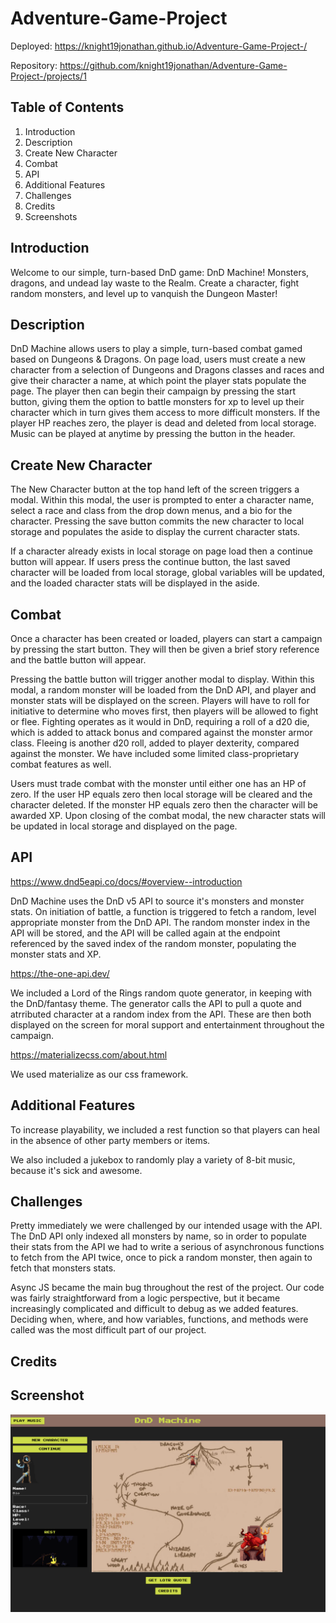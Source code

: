 # Adventure-Game-Project
Deployed:
https://knight19jonathan.github.io/Adventure-Game-Project-/

Repository:
https://github.com/knight19jonathan/Adventure-Game-Project-/projects/1
## Table of Contents
1. Introduction
2. Description
3. Create New Character
4. Combat
5. API
6. Additional Features
7. Challenges
8. Credits
9. Screenshots

## Introduction

Welcome to our simple, turn-based DnD game: DnD Machine!  Monsters, dragons, and undead lay waste to the Realm.  Create a character, fight random monsters, and level up to vanquish the Dungeon Master!  

## Description
DnD Machine allows users to play a simple, turn-based combat gamed based on Dungeons & Dragons.  On page load, users must create a new character from a selection of Dungeons and Dragons classes and races and give their character a name, at which point the player stats populate the page.  The player then can begin their campaign by pressing the start button, giving them the option to battle monsters for xp to level up their character which in turn gives them access to more difficult monsters.  If the player HP reaches zero, the player is dead and deleted from local storage.  Music can be played at anytime by pressing the button in the header.

## Create New Character
The New Character button at the top hand left of the screen triggers a modal.  Within this modal, the user is prompted to enter a character name, select a race and class from the drop down menus, and a bio for the character.  Pressing the save button commits the new character to local storage and populates the aside to display the current character stats.

If a character already exists in local storage on page load then a continue button will appear.  If users press the continue button, the last saved character will be loaded from local storage, global variables will be updated, and the loaded character stats will be displayed in the aside.

## Combat
Once a character has been created or loaded, players can start a campaign by pressing the start button.  They will then be given a brief story reference and the battle button will appear.  

Pressing the battle button will trigger another modal to display.  Within this modal, a random monster will be loaded from the DnD API, and player and monster stats will be displayed on the screen.  Players will have to roll for initiative to determine who moves first, then players will be allowed to fight or flee.  Fighting operates as it would in DnD, requiring a roll of a d20 die, which is added to attack bonus and compared against the monster armor class.  Fleeing is another d20 roll, added to player dexterity, compared against the monster.  We have included some limited class-proprietary combat features as well.

Users must trade combat with the monster until either one has an HP of zero.  If the user HP equals zero then local storage will be cleared and the character deleted.  If the monster HP equals zero then the character will be awarded XP.  Upon closing of the combat modal, the new character stats will be updated in local storage and displayed on the page.

## API
https://www.dnd5eapi.co/docs/#overview--introduction

DnD Machine uses the DnD v5 API to source it's monsters and monster stats.  On initiation of battle, a function is triggered to fetch a random, level appropriate monster from the DnD API.  The random monster index in the API will be stored, and the API will be called again at the endpoint referenced by the saved index of the random monster, populating the monster stats and XP.

https://the-one-api.dev/

We included a Lord of the Rings random quote generator, in keeping with the DnD/fantasy theme.  The generator calls the API to pull a quote and atrributed character at a random index from the API.  These are then both displayed on the screen for moral support and entertainment throughout the campaign. 

https://materializecss.com/about.html

We used materialize as our css framework.

## Additional Features
To increase playability, we included a rest function so that players can heal in the absence of other party members or items.

We also included a jukebox to randomly play a variety of 8-bit music, because it's sick and awesome.

## Challenges
Pretty immediately we were challenged by our intended usage with the API.  The DnD API only indexed all monsters by name, so in order to populate their stats from the API we had to write a serious of asynchronous functions to fetch from the API twice, once to pick a random monster, then again to fetch that monsters stats.  

Async JS became the main bug throughout the rest of the project.  Our code was fairly straightforward from a logic perspective, but it became increasingly complicated and difficult to debug as we added features.  Deciding when, where, and how variables, functions, and methods were called was the most difficult part of our project.  

## Credits

## Screenshot

![Screenshot of the deployed application](./assets/media/DnDMachineScreenshot.png)

















